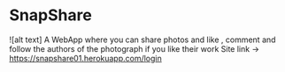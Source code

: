 # SnapShare

![alt text]
A WebApp where you can share photos and like , comment and follow the authors of the photograph if you like their work 
Site link -> https://snapshare01.herokuapp.com/login


